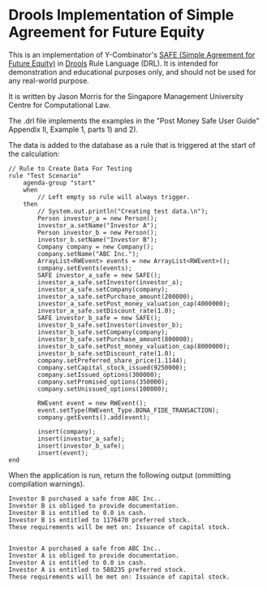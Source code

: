 # Drools Implementation of Simple Agreement for Future Equity

This is an implementation of Y-Combinator's [SAFE (Simple Agreement for Future Equity)](https://www.ycombinator.com/documents/)
in
[Drools](https:https://drools.org/) Rule Language (DRL).
It is intended for demonstration and educational purposes only, and should
not be used for any real-world purpose.

It is written by Jason Morris for the Singapore Management University Centre for Computational
Law.

The .drl file implements the examples in the "Post Money Safe User Guide" Appendix II, Example 1,
parts 1) and 2).

The data is added to the database as a rule that is triggered at the start of the calculation:

```
// Rule to Create Data For Testing
rule "Test Scenario"
    agenda-group "start"
    when
        // Left empty so rule will always trigger.
    then
        // System.out.println("Creating test data.\n");
        Person investor_a = new Person();
        investor_a.setName("Investor A");
        Person investor_b = new Person();
        investor_b.setName("Investor B");
        Company company = new Company();
        company.setName("ABC Inc.");
        ArrayList<RWEvent> events = new ArrayList<RWEvent>();
        company.setEvents(events);
        SAFE investor_a_safe = new SAFE();
        investor_a_safe.setInvestor(investor_a);
        investor_a_safe.setCompany(company);
        investor_a_safe.setPurchase_amount(200000);
        investor_a_safe.setPost_money_valuation_cap(4000000);
        investor_a_safe.setDiscount_rate(1.0);
        SAFE investor_b_safe = new SAFE();
        investor_b_safe.setInvestor(investor_b);
        investor_b_safe.setCompany(company);
        investor_b_safe.setPurchase_amount(800000);
        investor_b_safe.setPost_money_valuation_cap(8000000);
        investor_b_safe.setDiscount_rate(1.0);
        company.setPreferred_share_price(1.1144);
        company.setCapital_stock_issued(9250000);
        company.setIssued_options(300000);
        company.setPromised_options(350000);
        company.setUnissued_options(100000);

        RWEvent event = new RWEvent();
        event.setType(RWEvent_Type.BONA_FIDE_TRANSACTION);
        company.getEvents().add(event);
        
        insert(company);
        insert(investor_a_safe);
        insert(investor_b_safe);
        insert(event);
end
```

When the application is run, return the following output (ommitting compilation warnings).

```
Investor B purchased a safe from ABC Inc..
Investor B is obliged to provide documentation.
Investor B is entitled to 0.0 in cash.
Investor B is entitled to 1176470 preferred stock.
These requirements will be met on: Issuance of capital stock.


Investor A purchased a safe from ABC Inc..
Investor A is obliged to provide documentation.
Investor A is entitled to 0.0 in cash.
Investor A is entitled to 588235 preferred stock.
These requirements will be met on: Issuance of capital stock.
```
